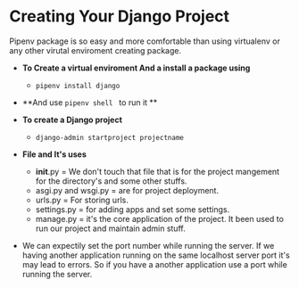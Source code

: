 # Creating Your Django Project

Pipenv package is so easy and more comfortable than using virtualenv or any other virutal enviroment creating package.

- **To Create a virtual enviroment And a install a package using**
	- ```pipenv install django ```
- **And use  ``pipenv shell `` to run it   **
- **To create a Django project**
	- `django-admin startproject projectname`

- **File and It's uses**
	- __init__.py = We don't touch that file that is for the project mangement for the directory's and some other stuffs.
	- asgi.py and wsgi.py = are for project deployment.
	- urls.py = For storing urls.
	- settings.py = for adding apps and set some settings.
	- manage.py = it's the core application of the project. It been used to run  our project and maintain admin stuff.


- We can expectily set the port number while running the server. If we having another application running on the same localhost server port it's may lead to errors. So if you have a another application use a port while running the server.


	

